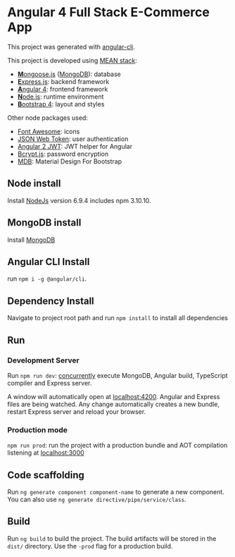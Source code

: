 # Angular 4 Full Stack E-Commerce App

This project was generated with [angular-cli](https://github.com/angular/angular-cli).

This project is developed using [MEAN stack](https://en.wikipedia.org/wiki/MEAN_(software_bundle)):
* [**M**ongoose.js](http://www.mongoosejs.com) ([MongoDB](https://www.mongodb.com)): database
* [**E**xpress.js](http://expressjs.com): backend framework
* [**A**ngular 4](https://angular.io): frontend framework
* [**N**ode.js](https://nodejs.org): runtime environment
* [**B**ootstrap 4](http://www.getbootstrap.com): layout and styles

Other node packages used:
* [Font Awesome](http://fontawesome.io): icons
* [JSON Web Token](https://jwt.io): user authentication
* [Angular 2 JWT](https://github.com/auth0/angular2-jwt): JWT helper for Angular
* [Bcrypt.js](https://github.com/dcodeIO/bcrypt.js): password encryption
* [MDB](https://mdbootstrap.com): Material Design For Bootstrap

## Node install
Install [NodeJs](https://nodejs.org/en/download/) version 6.9.4 includes npm 3.10.10.

## MongoDB install
Install [MongoDB](https://www.mongodb.com)

## Angular CLI Install
run `npm i -g @angular/cli`.

## Dependency Install
Navigate to project root path and run `npm install` to install all dependencies

## Run
### Development Server
Run `npm run dev`: [concurrently](https://github.com/kimmobrunfeldt/concurrently) execute MongoDB, Angular build, TypeScript compiler and Express server.

A window will automatically open at [localhost:4200](http://localhost:4200). Angular and Express files are being watched. Any change automatically creates a new bundle, restart Express server and reload your browser.

### Production mode
`npm run prod`: run the project with a production bundle and AOT compilation listening at [localhost:3000](http://localhost:3000) 


## Code scaffolding

Run `ng generate component component-name` to generate a new component. You can also use `ng generate directive/pipe/service/class`.

## Build

Run `ng build` to build the project. The build artifacts will be stored in the `dist/` directory. Use the `-prod` flag for a production build.
